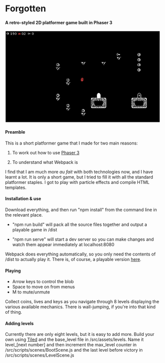 # Forgotten

#### A retro-styled 2D platformer game built in Phaser 3

![](forgotten_screenshot.png)

#### Preamble

This is a short platformer game that I made for two main reasons:

1. To work out how to use [Phaser 3](https://phaser.io/phaser3)

2. To understand what Webpack is

I find that I am much more *au fait* with both technologies now, and I have learnt a lot. It is only a short game, but I tried to fill it with all the standard platformer staples. I got to play with particle effects and compile HTML templates. 

#### Installation & use

Download everything, and then run "npm install" from the command line in the relevant place. 

- "npm run build" will pack all the source files together and output a playable game in /dist

- "npm run serve" will start a dev server so you can make changes and watch them appear immediately at localhost:8080

Webpack does everything automatically, so you only need the contents of /dist to actually play it. There is, of course, a playable version [here](https://peritract.github.io/forgotten).

#### Playing

- Arrow keys to control the blob
- Space to move on from menus
- M to mute/unmute

Collect coins, lives and keys as you navigate through 8 levels displaying the various available mechanics. There is wall-jumping, if you're into that kind of thing.

#### Adding levels

Currently there are only eight levels, but it is easy to add more. Build your own using [Tiled](https://www.mapeditor.org) and the base_level file in /src/assets/levels. Name it level_[next number] and then increment the max_level counter in /src/scripts/scenes/BootScene.js and the last level before victory in /src/scripts/scenes/LevelScene.js

